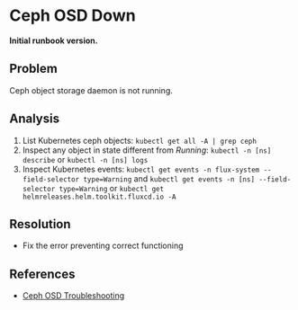 # Ceph OSD Down

**Initial runbook version.**

## Problem

Ceph object storage daemon is not running.

## Analysis
 1. List Kubernetes ceph objects: `kubectl get all -A | grep ceph`
 2. Inspect any object in state different from *Running*: `kubectl -n [ns] describe` or `kubectl -n [ns] logs`
 3. Inspect Kubernetes events: `kubectl get events -n flux-system --field-selector type=Warning` and `kubectl get events -n [ns] --field-selector type=Warning` or `kubectl get helmreleases.helm.toolkit.fluxcd.io -A`

## Resolution
 * Fix the error preventing correct functioning

## References
 * [Ceph OSD Troubleshooting](https://docs.ceph.com/en/latest/rados/troubleshooting/troubleshooting-osd/)
